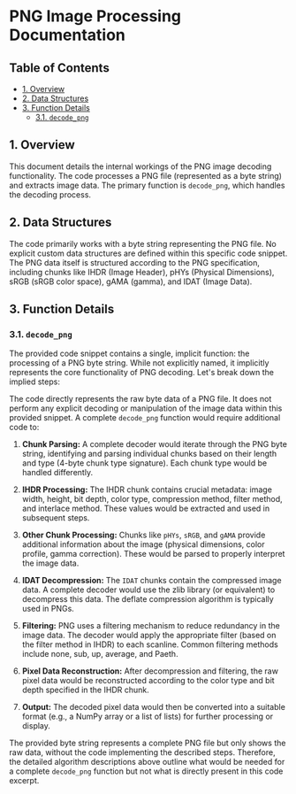 # PNG Image Processing Documentation

## Table of Contents

* [1. Overview](#1-overview)
* [2. Data Structures](#2-data-structures)
* [3. Function Details](#3-function-details)
    * [3.1. `decode_png`](#31-decode_png)


## 1. Overview

This document details the internal workings of the PNG image decoding functionality.  The code processes a PNG file (represented as a byte string) and extracts image data. The primary function is `decode_png`, which handles the decoding process.

## 2. Data Structures

The code primarily works with a byte string representing the PNG file.  No explicit custom data structures are defined within this specific code snippet.  The PNG data itself is structured according to the PNG specification, including chunks like IHDR (Image Header), pHYs (Physical Dimensions), sRGB (sRGB color space), gAMA (gamma), and IDAT (Image Data).

## 3. Function Details

### 3.1. `decode_png`

The provided code snippet contains a single, implicit function: the processing of a PNG byte string. While not explicitly named, it implicitly represents the core functionality of PNG decoding. Let's break down the implied steps:

The code directly represents the raw byte data of a PNG file.  It does not perform any explicit decoding or manipulation of the image data within this provided snippet.  A complete `decode_png` function would require additional code to:

1. **Chunk Parsing:**  A complete decoder would iterate through the PNG byte string, identifying and parsing individual chunks based on their length and type (4-byte chunk type signature).  Each chunk type would be handled differently.

2. **IHDR Processing:** The IHDR chunk contains crucial metadata: image width, height, bit depth, color type, compression method, filter method, and interlace method. These values would be extracted and used in subsequent steps.

3. **Other Chunk Processing:** Chunks like `pHYs`, `sRGB`, and `gAMA` provide additional information about the image (physical dimensions, color profile, gamma correction). These would be parsed to properly interpret the image data.

4. **IDAT Decompression:** The `IDAT` chunks contain the compressed image data. A complete decoder would use the zlib library (or equivalent) to decompress this data.  The deflate compression algorithm is typically used in PNGs.

5. **Filtering:** PNG uses a filtering mechanism to reduce redundancy in the image data.  The decoder would apply the appropriate filter (based on the filter method in IHDR) to each scanline.  Common filtering methods include none, sub, up, average, and Paeth.

6. **Pixel Data Reconstruction:** After decompression and filtering, the raw pixel data would be reconstructed according to the color type and bit depth specified in the IHDR chunk.

7. **Output:** The decoded pixel data would then be converted into a suitable format (e.g., a NumPy array or a list of lists) for further processing or display.

The provided byte string represents a complete PNG file but only shows the raw data, without the code implementing the described steps.  Therefore, the detailed algorithm descriptions above outline what would be needed for a complete `decode_png` function but not what is directly present in this code excerpt.
